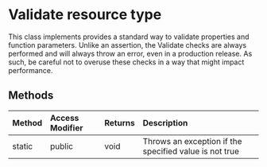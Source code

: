 # Validate resource type

This class implements provides a standard way to validate properties and function parameters. 
Unlike an assertion, the Validate checks are always performed and will always throw an error, 
even in a production release. As such, be careful not to overuse these checks in a way 
that might impact performance.




## Methods

| Method	   | Access Modifier | Returns	| Description|
|:-------------|:----|:-------|:-----------|
|static      | public | void | Throws an exception if the specified value is not true |


